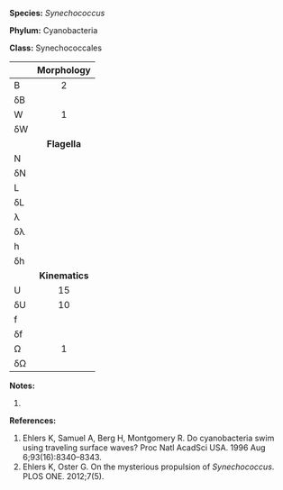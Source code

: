 **Species:** *Synechococcus*

**Phylum:** Cyanobacteria

**Class:** Synechococcales

|    | **Morphology** |
|:-- | :------------: |
| B  | 2 |
| δB |  |
| W  | 1 |
| δW |  |
|    | **Flagella** |
| N  |  |
| δN |  |
| L  |  |
| δL |  |
| λ  |  |
| δλ |  |
| h  |  |
| δh |  |
|    | **Kinematics** |
| U  | 15 |
| δU | 10 |
| f  |  |
| δf |  |
| Ω  | 1 |
| δΩ |  |

**Notes:**

1.

**References:**

1. Ehlers K, Samuel A, Berg H, Montgomery R.  Do cyanobacteria swim using traveling surface waves? Proc Natl AcadSci USA. 1996 Aug 6;93(16):8340–8343.
1. Ehlers K, Oster G.  On the mysterious propulsion of *Synechococcus*.  PLOS ONE. 2012;7(5).
